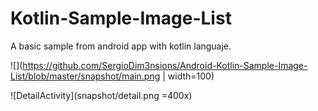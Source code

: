 # Kotlin-Sample-Image-List
A basic sample from android app with kotlin languaje.

![](https://github.com/SergioDim3nsions/Android-Kotlin-Sample-Image-List/blob/master/snapshot/main.png | width=100)

![DetailActivity](snapshot/detail.png =400x)

